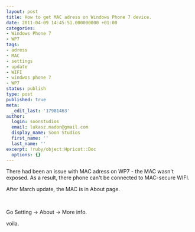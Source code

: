 ```yaml
---
layout: post
title: How to get MAC adress on Windows Phone 7 device.
date: 2011-04-09 14:45:51.000000000 +01:00
categories:
- Windows Phone 7
- WP7
tags:
- adress
- MAC
- settings
- update
- WIFI
- windwos phone 7
- WP7
status: publish
type: post
published: true
meta:
  _edit_last: '17981463'
author:
  login: soonstudios
  email: lukasz.madon@gmail.com
  display_name: Soon Studios
  first_name: ''
  last_name: ''
excerpt: !ruby/object:Hpricot::Doc
  options: {}
---
```

<p>There had been an issue with MAC adress on WP7 - the MAC wasn't exposed. As a result, there phone can't be connected to MAC-secure WIFI.</p>
<p>After March update, the MAC is in About page.</p>
<p>&nbsp;</p>
<p>Go Setting -&gt; About -&gt; More info.</p>
<p>voila.</p>
<h3></h3>
